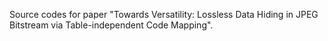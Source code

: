 Source codes for paper "Towards Versatility: Lossless Data Hiding in JPEG Bitstream via Table-independent Code Mapping".

